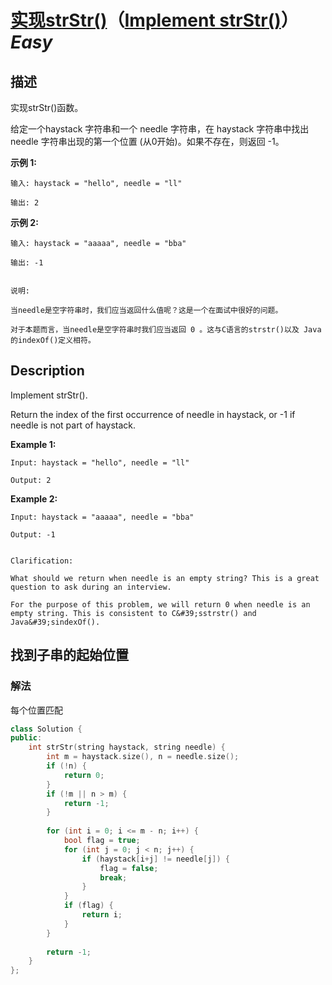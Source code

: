 # [实现strStr()](https://leetcode-cn.com/problems/implement-strstr)（[Implement strStr()](https://leetcode.com/problems/implement-strstr)）*Easy*
## 描述
实现strStr()函数。

给定一个haystack 字符串和一个 needle 字符串，在 haystack 字符串中找出 needle 字符串出现的第一个位置 (从0开始)。如果不存在，则返回 -1。

**示例 1:**
```
输入: haystack = "hello", needle = "ll"

输出: 2
```


**示例 2:**
```
输入: haystack = "aaaaa", needle = "bba"

输出: -1


说明:

当needle是空字符串时，我们应当返回什么值呢？这是一个在面试中很好的问题。

对于本题而言，当needle是空字符串时我们应当返回 0 。这与C语言的strstr()以及 Java的indexOf()定义相符。
```

## Description
Implement strStr().

Return the index of the first occurrence of needle in haystack, or -1 if needle is not part of haystack.

**Example 1:**
```
Input: haystack = "hello", needle = "ll"

Output: 2
```


**Example 2:**
```
Input: haystack = "aaaaa", needle = "bba"

Output: -1


Clarification:

What should we return when needle is an empty string? This is a great question to ask during an interview.

For the purpose of this problem, we will return 0 when needle is an empty string. This is consistent to C&#39;sstrstr() and Java&#39;sindexOf().
```


## 找到子串的起始位置
### 解法
每个位置匹配
```c++
class Solution {
public:
    int strStr(string haystack, string needle) {
        int m = haystack.size(), n = needle.size();
        if (!n) {
            return 0;
        }
        if (!m || n > m) {
            return -1;
        }
        
        for (int i = 0; i <= m - n; i++) {
            bool flag = true;
            for (int j = 0; j < n; j++) {
                if (haystack[i+j] != needle[j]) {
                    flag = false;
                    break;
                }
            }
            if (flag) {
                return i;
            }
        }
        
        return -1;
    }
};
```